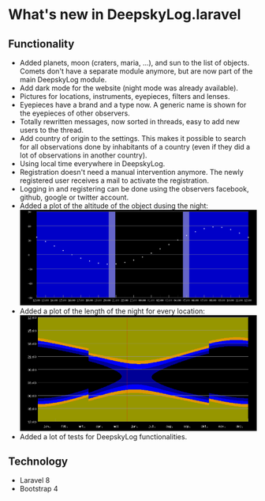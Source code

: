 # What's new in DeepskyLog.laravel

## Functionality

+ Added planets, moon (craters, maria, ...), and sun to the list of objects. Comets don't have a separate module anymore, but are now part of the main DeepskyLog module.
+ Add dark mode for the website (night mode was already available).
+ Pictures for locations, instruments, eyepieces, filters and lenses.
+ Eyepieces have a brand and a type now. A generic name is shown for the eyepieces of other observers.
+ Totally rewritten messages, now sorted in threads, easy to add new users to the thread.
+ Add country of origin to the settings. This makes it possible to search for all observations done by inhabitants of a country (even if they did a lot of observations in another country).
+ Using local time everywhere in DeepskyLog.
+ Registration doesn't need a manual intervention anymore. The newly registered user receives a mail to activate the registration.
+ Logging in and registering can be done using the observers facebook, github, google or twitter account.
+ Added a plot of the altitude of the object dusing the night:
![Altitude plot](./documentation/Altitude.png "Altitude plot")
+ Added a plot of the length of the night for every location:
![Length of night plot](./documentation/Night.png "Length of night plot")
+ Added a lot of tests for DeepskyLog functionalities.

## Technology

+ Laravel 8
+ Bootstrap 4
